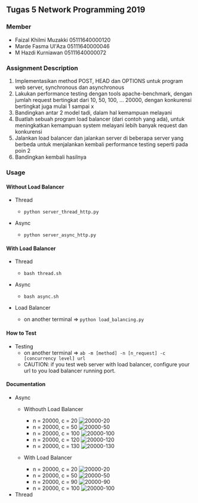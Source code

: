 ## Tugas 5 Network Programming 2019

### Member
- Faizal Khilmi Muzakki 05111640000120
- Marde Fasma Ul'Aza 05111640000046
- M Hazdi Kurniawan 05111640000072

### Assignment Description
1. Implementasikan method POST, HEAD dan OPTIONS untuk program web server,  synchronous dan asynchronous
2. Lakukan performance testing dengan tools apache-benchmark, dengan jumlah request bertingkat dari 10, 50, 100, … 20000, dengan konkurensi bertingkat juga mulai 1 sampai x
3. Bandingkan antar 2 model tadi, dalam hal kemampuan melayani
4. Buatlah sebuah program load balancer (dari contoh yang ada), untuk meningkatkan kemampuan system melayani lebih banyak request dan konkurensi
5. Jalankan load balancer dan jalankan server di beberapa server yang berbeda untuk menjalankan kembali performance testing seperti pada poin 2
6. Bandingkan kembali hasilnya

### Usage
#### Without Load Balancer
- Thread
    - `python server_thread_http.py`


- Async
    - `python server_async_http.py`


#### With Load Balancer
- Thread
    - `bash thread.sh`


- Async
    - `bash async.sh`


- Load Balancer
    - on another terminal => `python load_balancing.py`


#### How to Test

- Testing
    - on another terminal => `ab -m [method] -n [n_request] -c [concurrency level] url`
    - CAUTION: if you test web server with load balancer, configure your url to you load balancer running port.

#### Documentation
- Async
    - Withouth Load Balancer
        - n = 20000, c = 20
        ![20000-20](img/async/server_async_POST_20000-20.png)
        - n = 20000, c = 50
        ![20000-50](img/async/server_async_POST_20000-50.png)
        - n = 20000, c = 100
        ![20000-100](img/async/server_async_POST_20000-100.png)
        - n = 20000, c = 120
        ![20000-120](img/async/server_async_POST_20000-120.png)
        - n = 20000, c = 130
        ![20000-130](img/async/server_async_POST_20000-130.png)

    - With Load Balancer
        - n = 20000, c = 20
        ![20000-20](img/async/server_async_POST_wlb_20000-20.png)
        - n = 20000, c = 50
        ![20000-50](img/async/server_async_POST_wlb_20000-50.png)
        - n = 20000, c = 90
        ![20000-90](img/async/server_async_POST_wlb_20000-90.png)
        - n = 20000, c = 100
        ![20000-100](img/async/server_async_POST_wlb_20000-100.png)
- Thread
